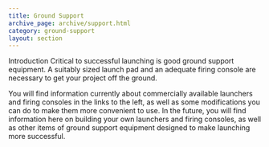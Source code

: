 ```yaml
---
title: Ground Support
archive_page: archive/support.html
category: ground-support
layout: section
---
```

Introduction Critical to successful launching is good ground support equipment. A suitably sized launch pad and an adequate firing console are necessary to get your project off the ground.

You will find information currently about commercially available launchers and firing consoles in the links to the left, as well as some modifications you can do to make them more convenient to use. In the future, you will find information here on building your own launchers and firing consoles, as well as other items of ground support equipment designed to make launching more successful.

